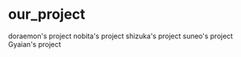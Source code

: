 # our_project 
doraemon's project
nobita's project
shizuka's project
suneo's project
Gyaian's project
